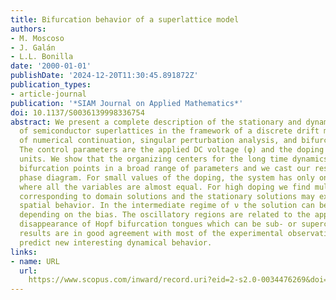 ```yaml
---
title: Bifurcation behavior of a superlattice model
authors:
- M. Moscoso
- J. Galán
- L.L. Bonilla
date: '2000-01-01'
publishDate: '2024-12-20T11:30:45.891872Z'
publication_types:
- article-journal
publication: '*SIAM Journal on Applied Mathematics*'
doi: 10.1137/S0036139998336754
abstract: We present a complete description of the stationary and dynamical behavior
  of semiconductor superlattices in the framework of a discrete drift model by means
  of numerical continuation, singular perturbation analysis, and bifurcation techniques.
  The control parameters are the applied DC voltage (φ) and the doping (ν) in nondimensional
  units. We show that the organizing centers for the long time dynamics are Takens-Bogdanov
  bifurcation points in a broad range of parameters and we cast our results in a φ-ν
  phase diagram. For small values of the doping, the system has only one uniform solution
  where all the variables are almost equal. For high doping we find multistability
  corresponding to domain solutions and the stationary solutions may exhibit chaotic
  spatial behavior. In the intermediate regime of ν the solution can be time-periodic
  depending on the bias. The oscillatory regions are related to the appearance and
  disappearance of Hopf bifurcation tongues which can be sub- or supercritical. These
  results are in good agreement with most of the experimental observations and also
  predict new interesting dynamical behavior.
links:
- name: URL
  url: 
    https://www.scopus.com/inward/record.uri?eid=2-s2.0-0034476269&doi=10.1137%2fS0036139998336754&partnerID=40&md5=dafa58b104784ca161cf21ae29141904
---
```

